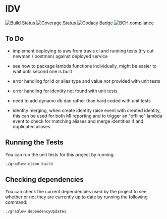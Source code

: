 # IDV

[![Build Status](https://travis-ci.org/michaelruocco/idv.svg?branch=master)](https://travis-ci.org/michaelruocco/idv)
[![Coverage Status](https://coveralls.io/repos/github/michaelruocco/idv/badge.svg?branch=master)](https://coveralls.io/github/michaelruocco/idv?branch=master)
[![Codacy Badge](https://api.codacy.com/project/badge/Grade/bf0e7c1e4ce54853bdad4570230cc33c)](https://app.codacy.com/app/michaelruocco/idv?utm_source=github.com&utm_medium=referral&utm_content=michaelruocco/idv&utm_campaign=Badge_Grade_Dashboard)
[![BCH compliance](https://bettercodehub.com/edge/badge/michaelruocco/idv?branch=master)](https://bettercodehub.com/)

## To Do

* implement deploying to aws from travis ci and running tests (try out newman / postman) against deployed service

* see how to package lambda functions individually, might be easier to wait until second one is built

* error handling for id or alias type and value not provided with unit tests

* error handling for identity not found with unit tests

* need to add dynamo db dao rather than hard coded with unit tests

* identity merging, when create identity raise event with created identity, this can be used
for both MI reporting and to trigger an "offline" lambda event to check for matching aliases and merge
identities if and duplicated aliases

## Running the Tests

You can run the unit tests for this project by running:

```bash
./gradlew clean build
```

## Checking dependencies

You can check the current dependencies used by the project to see whether
or not they are currently up to date by running the following command:

```bash
./gradlew dependencyUpdates
```